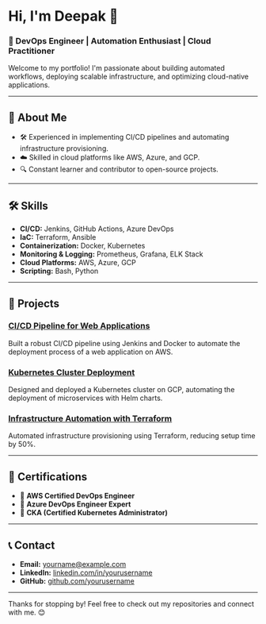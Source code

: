 # Hi, I'm Deepak 👋

### 🚀 DevOps Engineer | Automation Enthusiast | Cloud Practitioner

Welcome to my portfolio! I'm passionate about building automated workflows, deploying scalable infrastructure, and optimizing cloud-native applications.

---

## 📜 About Me

- 🛠️ Experienced in implementing CI/CD pipelines and automating infrastructure provisioning.
- ☁️ Skilled in cloud platforms like AWS, Azure, and GCP.
- 🔍 Constant learner and contributor to open-source projects.

---

## 🛠️ Skills

- **CI/CD:** Jenkins, GitHub Actions, Azure DevOps  
- **IaC:** Terraform, Ansible  
- **Containerization:** Docker, Kubernetes  
- **Monitoring & Logging:** Prometheus, Grafana, ELK Stack  
- **Cloud Platforms:** AWS, Azure, GCP  
- **Scripting:** Bash, Python  

---

## 📂 Projects

### [CI/CD Pipeline for Web Applications](https://github.com/yourusername/project1)
Built a robust CI/CD pipeline using Jenkins and Docker to automate the deployment process of a web application on AWS.

### [Kubernetes Cluster Deployment](https://github.com/yourusername/project2)
Designed and deployed a Kubernetes cluster on GCP, automating the deployment of microservices with Helm charts.

### [Infrastructure Automation with Terraform](https://github.com/yourusername/project3)
Automated infrastructure provisioning using Terraform, reducing setup time by 50%.

---

## 📜 Certifications

- 🌟 **AWS Certified DevOps Engineer**
- 🌟 **Azure DevOps Engineer Expert**
- 🌟 **CKA (Certified Kubernetes Administrator)**

---

## 📞 Contact

- **Email:** [yourname@example.com](mailto:yourname@example.com)  
- **LinkedIn:** [linkedin.com/in/yourusername](https://linkedin.com/in/yourusername)  
- **GitHub:** [github.com/yourusername](https://github.com/yourusername)

---

Thanks for stopping by! Feel free to check out my repositories and connect with me. 😊

